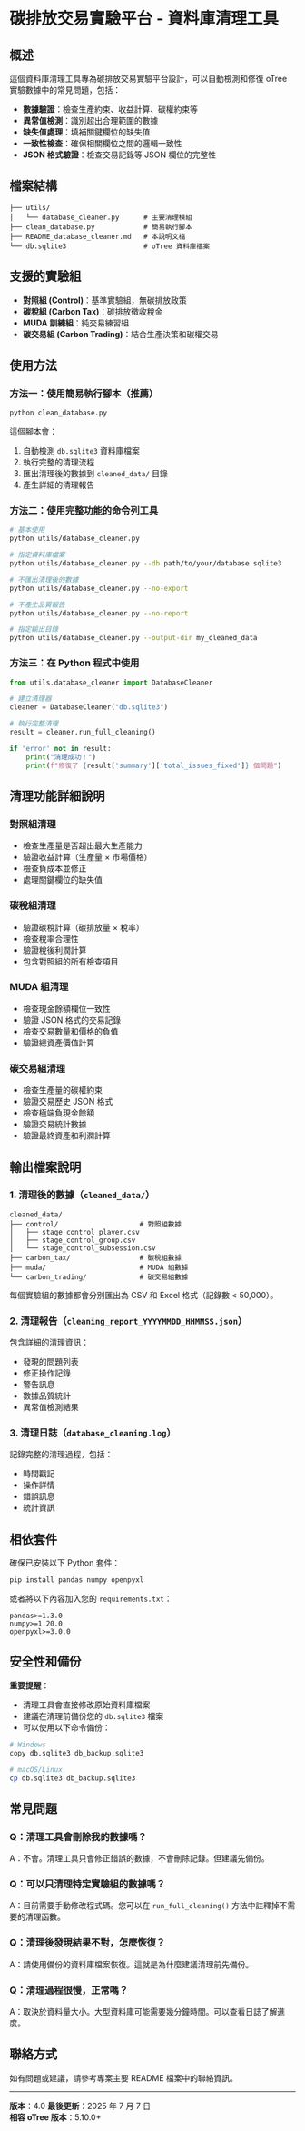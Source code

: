 # 碳排放交易實驗平台 - 資料庫清理工具

## 概述

這個資料庫清理工具專為碳排放交易實驗平台設計，可以自動檢測和修復 oTree 實驗數據中的常見問題，包括：

- **數據驗證**：檢查生產約束、收益計算、碳權約束等
- **異常值檢測**：識別超出合理範圍的數據  
- **缺失值處理**：填補關鍵欄位的缺失值
- **一致性檢查**：確保相關欄位之間的邏輯一致性
- **JSON 格式驗證**：檢查交易記錄等 JSON 欄位的完整性

## 檔案結構

```
├── utils/
│   └── database_cleaner.py      # 主要清理模組
├── clean_database.py            # 簡易執行腳本
├── README_database_cleaner.md   # 本說明文檔
└── db.sqlite3                   # oTree 資料庫檔案
```

## 支援的實驗組

- **對照組 (Control)**：基準實驗組，無碳排放政策
- **碳稅組 (Carbon Tax)**：碳排放徵收稅金
- **MUDA 訓練組**：純交易練習組
- **碳交易組 (Carbon Trading)**：結合生產決策和碳權交易

## 使用方法

### 方法一：使用簡易執行腳本（推薦）

```bash
python clean_database.py
```

這個腳本會：
1. 自動檢測 `db.sqlite3` 資料庫檔案
2. 執行完整的清理流程
3. 匯出清理後的數據到 `cleaned_data/` 目錄
4. 產生詳細的清理報告

### 方法二：使用完整功能的命令列工具

```bash
# 基本使用
python utils/database_cleaner.py

# 指定資料庫檔案
python utils/database_cleaner.py --db path/to/your/database.sqlite3

# 不匯出清理後的數據
python utils/database_cleaner.py --no-export

# 不產生品質報告
python utils/database_cleaner.py --no-report

# 指定輸出目錄
python utils/database_cleaner.py --output-dir my_cleaned_data
```

### 方法三：在 Python 程式中使用

```python
from utils.database_cleaner import DatabaseCleaner

# 建立清理器
cleaner = DatabaseCleaner("db.sqlite3")

# 執行完整清理
result = cleaner.run_full_cleaning()

if 'error' not in result:
    print("清理成功！")
    print(f"修復了 {result['summary']['total_issues_fixed']} 個問題")
```

## 清理功能詳細說明

### 對照組清理
- 檢查生產量是否超出最大生產能力
- 驗證收益計算（生產量 × 市場價格）  
- 檢查負成本並修正
- 處理關鍵欄位的缺失值

### 碳稅組清理
- 驗證碳稅計算（碳排放量 × 稅率）
- 檢查稅率合理性
- 驗證稅後利潤計算
- 包含對照組的所有檢查項目

### MUDA 組清理
- 檢查現金餘額欄位一致性
- 驗證 JSON 格式的交易記錄
- 檢查交易數量和價格的負值
- 驗證總資產價值計算

### 碳交易組清理
- 檢查生產量的碳權約束
- 驗證交易歷史 JSON 格式
- 檢查極端負現金餘額
- 驗證交易統計數據
- 驗證最終資產和利潤計算

## 輸出檔案說明

### 1. 清理後的數據（`cleaned_data/`）
```
cleaned_data/
├── control/                    # 對照組數據
│   ├── stage_control_player.csv
│   ├── stage_control_group.csv
│   └── stage_control_subsession.csv
├── carbon_tax/                 # 碳稅組數據
├── muda/                       # MUDA 組數據
└── carbon_trading/             # 碳交易組數據
```

每個實驗組的數據都會分別匯出為 CSV 和 Excel 格式（記錄數 < 50,000）。

### 2. 清理報告（`cleaning_report_YYYYMMDD_HHMMSS.json`）

包含詳細的清理資訊：
- 發現的問題列表
- 修正操作記錄  
- 警告訊息
- 數據品質統計
- 異常值檢測結果

### 3. 清理日誌（`database_cleaning.log`）

記錄完整的清理過程，包括：
- 時間戳記
- 操作詳情
- 錯誤訊息
- 統計資訊

## 相依套件

確保已安裝以下 Python 套件：

```bash
pip install pandas numpy openpyxl
```

或者將以下內容加入您的 `requirements.txt`：

```
pandas>=1.3.0
numpy>=1.20.0
openpyxl>=3.0.0
```

## 安全性和備份

**重要提醒**：
- 清理工具會直接修改原始資料庫檔案
- 建議在清理前備份您的 `db.sqlite3` 檔案
- 可以使用以下命令備份：

```bash
# Windows
copy db.sqlite3 db_backup.sqlite3

# macOS/Linux  
cp db.sqlite3 db_backup.sqlite3
```

## 常見問題

### Q：清理工具會刪除我的數據嗎？
A：不會。清理工具只會修正錯誤的數據，不會刪除記錄。但建議先備份。

### Q：可以只清理特定實驗組的數據嗎？
A：目前需要手動修改程式碼。您可以在 `run_full_cleaning()` 方法中註釋掉不需要的清理函數。

### Q：清理後發現結果不對，怎麼恢復？
A：請使用備份的資料庫檔案恢復。這就是為什麼建議清理前先備份。

### Q：清理過程很慢，正常嗎？
A：取決於資料量大小。大型資料庫可能需要幾分鐘時間。可以查看日誌了解進度。

## 聯絡方式

如有問題或建議，請參考專案主要 README 檔案中的聯絡資訊。

---

**版本**：4.0
**最後更新**：2025 年 7 月 7 日  
**相容 oTree 版本**：5.10.0+ 
